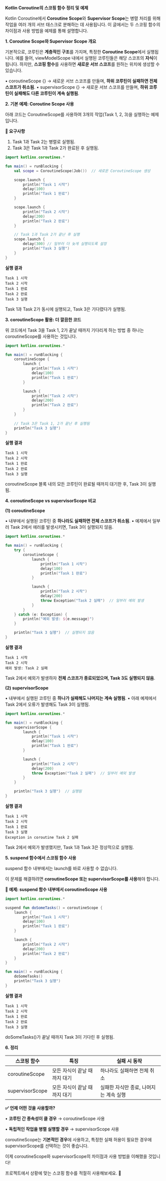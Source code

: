 **Kotlin Coroutine의 스코핑 함수 정리 및 예제**

  

Kotlin Coroutine에서 **Coroutine Scope**와 **Supervisor Scope**는 병렬 처리를 위해 작업을 여러 개의 서브 태스크로 분해하는 데 사용됩니다. 이 글에서는 두 스코핑 함수의 차이점과 사용 방법을 예제를 통해 설명합니다.

**1. Coroutine Scope와 Supervisor Scope 개요**

  

기본적으로, 코루틴은 **계층적인 구조**를 가지며, 특정한 **Coroutine Scope**에서 실행됩니다.
예를 들어, viewModelScope 내에서 실행된 코루틴들은 해당 스코프의 **자식**이 됩니다.
하지만, **스코핑 함수**를 사용하면 **새로운 서브 스코프**를 원하는 위치에 생성할 수 있습니다.

• coroutineScope {} → 새로운 서브 스코프를 만들며, **하위 코루틴이 실패하면 전체 스코프가 취소됨**.
• supervisorScope {} → 새로운 서브 스코프를 만들며, **하위 코루틴이 실패해도 다른 코루틴이 계속 실행됨**.

**2. 기본 예제: Coroutine Scope 사용**

  

아래 코드는 CoroutineScope를 사용하여 3개의 작업(Task 1, 2, 3)을 실행하는 예제입니다.

  

**📌 요구사항**

1. Task 1과 Task 2는 병렬로 실행됨.
2. Task 3은 Task 1과 Task 2가 완료된 후 실행됨.

```kotlin
import kotlinx.coroutines.*

fun main() = runBlocking {
    val scope = CoroutineScope(Job())  // 새로운 CoroutineScope 생성

    scope.launch {
        println("Task 1 시작")
        delay(100)
        println("Task 1 완료")
    }

    scope.launch {
        println("Task 2 시작")
        delay(200)
        println("Task 2 완료")
    }

    // Task 1과 Task 2가 끝난 후 실행
    scope.launch {
        delay(300) // 일부러 더 늦게 실행되도록 설정
        println("Task 3 실행")
    }
}
```

**실행 결과**

```
Task 1 시작
Task 2 시작
Task 1 완료
Task 2 완료
Task 3 실행
```

Task 1과 Task 2가 동시에 실행되고, Task 3은 기다렸다가 실행됨.

**3. coroutineScope 활용: 더 깔끔한 코드**

위 코드에서 Task 3을 Task 1, 2가 끝날 때까지 기다리게 하는 방법 중 하나는 coroutineScope를 사용하는 것입니다.

```kotlin
import kotlinx.coroutines.*

fun main() = runBlocking {
    coroutineScope {
        launch {
            println("Task 1 시작")
            delay(100)
            println("Task 1 완료")
        }

        launch {
            println("Task 2 시작")
            delay(200)
            println("Task 2 완료")
        }
    }
    
    // Task 3은 Task 1, 2가 끝난 후 실행됨
    println("Task 3 실행")
}
```

**실행 결과**

```
Task 1 시작
Task 2 시작
Task 1 완료
Task 2 완료
Task 3 실행
```

coroutineScope 블록 내의 모든 코루틴이 완료될 때까지 대기한 후, Task 3이 실행됨.

**4. coroutineScope vs supervisorScope 비교**

**(1) coroutineScope**

• 내부에서 실행된 코루틴 중 **하나라도 실패하면 전체 스코프가 취소됨**.
• 예제에서 일부러 Task 2에서 에러를 발생시키면, Task 3이 실행되지 않음.

```kotlin
import kotlinx.coroutines.*

fun main() = runBlocking {
    try {
        coroutineScope {
            launch {
                println("Task 1 시작")
                delay(100)
                println("Task 1 완료")
            }

            launch {
                println("Task 2 시작")
                delay(200)
                throw Exception("Task 2 실패")  // 일부러 예외 발생
            }
        }
    } catch (e: Exception) {
        println("예외 발생: ${e.message}")
    }

    println("Task 3 실행")  // 실행되지 않음
}
```

**실행 결과**

```
Task 1 시작
Task 2 시작
예외 발생: Task 2 실패
```

Task 2에서 예외가 발생하자 **전체 스코프가 종료되었으며, Task 3도 실행되지 않음**.

**(2) supervisorScope**

• 내부에서 실행된 코루틴 중 **하나가 실패해도 나머지는 계속 실행됨**.
• 아래 예제에서 Task 2에서 오류가 발생해도 Task 3이 실행됨.

```kotlin
import kotlinx.coroutines.*

fun main() = runBlocking {
    supervisorScope {
        launch {
            println("Task 1 시작")
            delay(100)
            println("Task 1 완료")
        }

        launch {
            println("Task 2 시작")
            delay(200)
            throw Exception("Task 2 실패")  // 일부러 예외 발생
        }
    }

    println("Task 3 실행")  // 실행됨
}
```

**실행 결과**

```
Task 1 시작
Task 2 시작
Task 1 완료
Task 3 실행
Exception in coroutine Task 2 실패
```

Task 2에서 예외가 발생했지만, Task 1과 Task 3은 정상적으로 실행됨.

**5. suspend 함수에서 스코핑 함수 사용**

suspend 함수 내부에서는 launch를 바로 사용할 수 없습니다.

이 문제를 해결하려면 **coroutineScope 또는 supervisorScope를 사용**해야 합니다.

  

**📌 예제: suspend 함수 내부에서 coroutineScope 사용**

```kotlin
import kotlinx.coroutines.*

suspend fun doSomeTasks() = coroutineScope {
    launch {
        println("Task 1 시작")
        delay(100)
        println("Task 1 완료")
    }

    launch {
        println("Task 2 시작")
        delay(200)
        println("Task 2 완료")
    }
}

fun main() = runBlocking {
    doSomeTasks()
    println("Task 3 실행")
}
```

**실행 결과**

```
Task 1 시작
Task 2 시작
Task 1 완료
Task 2 완료
Task 3 실행
```

doSomeTasks()가 끝날 때까지 Task 3이 기다린 후 실행됨.

**6. 정리**

|**스코핑 함수**|**특징**|**실패 시 동작**|
|---|---|---|
|coroutineScope|모든 자식이 끝날 때까지 대기|하나라도 실패하면 전체 취소|
|supervisorScope|모든 자식이 끝날 때까지 대기|실패한 자식만 종료, 나머지는 계속 실행|

**✅ 언제 어떤 것을 사용할까?**

• **코루틴 간 종속성이 클 경우** → coroutineScope 사용

• **독립적인 작업을 병렬 실행할 경우** → supervisorScope 사용

  

coroutineScope는 **기본적인 경우**에 사용하고, 특정한 실패 허용이 필요한 경우에 supervisorScope를 선택하는 것이 좋습니다.

이제 coroutineScope와 supervisorScope의 차이점과 사용 방법을 이해했을 것입니다!

프로젝트에서 상황에 맞는 스코핑 함수를 적절히 사용해보세요. 🚀